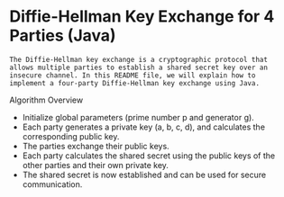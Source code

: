 # Diffie-Hellman Key Exchange for 4 Parties (Java)

	The Diffie-Hellman key exchange is a cryptographic protocol that allows multiple parties to establish a shared secret key over an insecure channel. In this README file, we will explain how to implement a four-party Diffie-Hellman key exchange using Java.
  
Algorithm Overview

+	Initialize global parameters (prime number p and generator g).
+	Each party generates a private key (a, b, c, d), and calculates the corresponding public key.
+	The parties exchange their public keys.
+	Each party calculates the shared secret using the public keys of the other parties and their own private key.
+	The shared secret is now established and can be used for secure communication.

